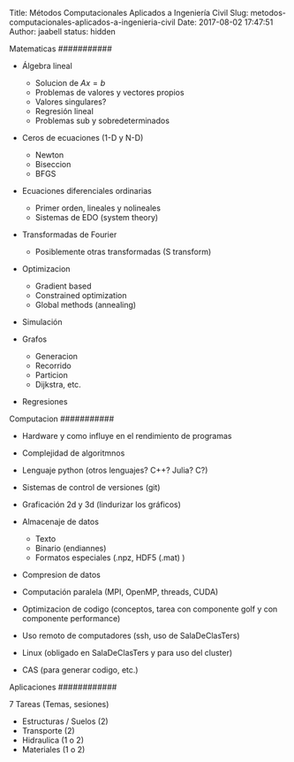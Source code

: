 Title: Métodos Computacionales Aplicados a Ingeniería Civil
Slug: metodos-computacionales-aplicados-a-ingenieria-civil
Date: 2017-08-02 17:47:51
Author: jaabell
status: hidden

Matematicas
###########

* Álgebra lineal
    * Solucion de $A x = b$
    * Problemas de valores y vectores propios
    * Valores singulares?
    * Regresión lineal
    * Problemas sub y sobredeterminados

* Ceros de ecuaciones    (1-D y N-D)
    * Newton
    * Biseccion 
    * BFGS

* Ecuaciones diferenciales ordinarias
    * Primer orden, lineales y nolineales
    * Sistemas de EDO (system theory)

* Transformadas de Fourier
    * Posiblemente otras transformadas (S transform)

* Optimizacion 
    * Gradient based
    * Constrained optimization
    * Global methods (annealing)

* Simulación

* Grafos
    * Generacion
    * Recorrido
    * Particion
    * Dijkstra, etc.

* Regresiones



Computacion
###########

* Hardware y como influye en el rendimiento de programas

* Complejidad de algoritmnos

* Lenguaje python (otros lenguajes? C++? Julia? C?)

* Sistemas de control de versiones (git)

* Graficación 2d y 3d (lindurizar los gráficos)

* Almacenaje de datos
    * Texto
    * Binario (endiannes)
    * Formatos especiales (.npz, HDF5 (.mat) )

* Compresion de datos

* Computación paralela (MPI, OpenMP, threads, CUDA)

* Optimizacion de codigo (conceptos, tarea con componente golf y con componente performance)

* Uso remoto de computadores (ssh, uso de SalaDeClasTers)

* Linux (obligado en SalaDeClasTers y para uso del cluster)

* CAS (para generar codigo, etc.)




Aplicaciones
############


7 Tareas (Temas, sesiones)

* Estructuras / Suelos (2)
* Transporte (2)
* Hidraulica (1 o 2)
* Materiales (1 o 2)
